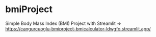 # bmiProject
Simple Body Mass Index (BMI) Project with Streamlit => https://cangurcuoglu-bmiproject-bmicalculator-ldwgfo.streamlit.app/
